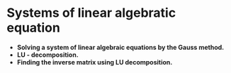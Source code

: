 # Systems of linear algebratic equation
* **Solving a system of linear algebraic equations by the Gauss method.** 
* **LU - decomposition.**
* **Finding the inverse matrix using LU decomposition.**
